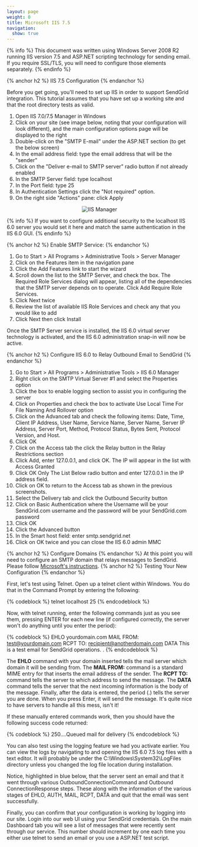 ```yaml
---
layout: page
weight: 0
title: Microsoft IIS 7.5
navigation:
  show: true
---
```


{% info %}
This document was written using Windows Server 2008 R2 running IIS version 7.5 and ASP.NET scripting technology for sending email. If you require SSL/TLS, you will need to configure those elements separately. 
{% endinfo %}

{% anchor h2 %}
IIS 7.5 Configuration
{% endanchor %}

Before you get going, you'll need to set up IIS in order to support SendGrid integration. This tutorial assumes that you have set up a working site and that the root directory tests as valid.

1. Open IIS 7.0/7.5 Manager in Windows
2. Click on your site (see image below, noting that your configuration will look different), and the main configuration options page will be displayed to the right
3. Double-click on the "SMTP E-mail" under the ASP.NET section (to get the below screen)
4. In the email address field: type the email address that will be the "sender"
5. Click on the "Deliver e-mail to SMTP server" radio button if not already enabled
6. In the SMTP Server field: type localhost
7. In the Port field: type 25
8. In Authentication Settings click the "Not required" option.
9. On the right side "Actions" pane: click Apply

<center>

![]({{root_url}}/images/iis_mgr_site.png "IIS Manager")

</center>

{% info %}
If you want to configure additional security to the localhost IIS 6.0 server you would set it here and match the same authentication in the IIS 6.0 GUI.
{% endinfo %}

{% anchor h2 %}
Enable SMTP Service:
{% endanchor %}

1. Go to Start \> All Programs \> Administrative Tools \> Server Manager
2. Click on the Features item in the navigation pane
3. Click the Add Features link to start the wizard
4. Scroll down the list to the SMTP Server, and check the box. The Required Role Services dialog will appear, listing all of the dependencies that the SMTP server depends on to operate. Click Add Require Role Services.
5. Click Next twice
6. Review the list of available IIS Role Services and check any that you would like to add
7. Click Next then click Install

Once the SMTP Server service is installed, the IIS 6.0 virtual server technology is activated, and the IIS 6.0 administration snap-in will now be active.

{% anchor h2 %}
Configure IIS 6.0 to Relay Outbound Email to SendGrid
{% endanchor %}

1. Go to Start \> All Programs \> Administrative Tools \> IIS 6.0 Manager
2. Right click on the SMTP Virtual Server \#1 and select the Properties option
3. Click the box to enable logging section to assist you in configuring the server
4. Click on Properties and check the box to activate Use Local Time For File Naming And Rollover option
5. Click on the Advanced tab and check the following items: Date, Time, Client IP Address, User Name, Service Name, Server Name, Server IP Address, Server Port, Method, Protocol Status, Bytes Sent, Protocol Version, and Host.
6. Click OK
7. Click on the Access tab the click the Relay button in the Relay Restrictions section
8. Click Add, enter 127.0.0.1, and click OK. The IP will appear in the list with Access Granted
9. Click OK Only The List Below radio button and enter 127.0.0.1 in the IP address field.
10. Click on OK to return to the Access tab as shown in the previous screenshots.
11. Select the Delivery tab and click the Outbound Security button
12. Click on Basic Authentication where the Username will be your SendGrid.com username and the password will be your SendGrid.com password
13. Click OK
14. Click the Advanced button
15. In the Smart host field: enter smtp.sendgrid.net
16. Click on OK twice and you can close the IIS 6.0 admin MMC

{% anchor h2 %}
Configure Domains
{% endanchor %}
At this point you will need to configure an SMTP domain that relays messages to SendGrid. Please follow [Microsoft's instructions](http://www.microsoft.com/technet/prodtechnol/WindowsServer2003/Library/IIS/e2156172-7118-4ff2-9a6a-1b7dd52580fa.mspx?mfr=true).
{% anchor h2 %}
Testing Your New Configuration
{% endanchor %}

First, let's test using Telnet. Open up a telnet client within Windows. You do that in the Command Prompt by entering the following:

{% codeblock %}
telnet localhost 25
{% endcodeblock %}

<p>Now, with telnet running, enter the following commands just as you see them, pressing ENTER for each new line (if configured correctly, the server won't do anything until you enter the period):</p>

{% codeblock %}
EHLO yourdomain.com
MAIL FROM: test@yourdomain.com
RCPT TO: recipient@anotherdomain.com
DATA
This is a test email for SendGrid operations.
.
{% endcodeblock %}

The **EHLO** command with your domain inserted tells the mail server which domain it will be sending from. The **MAIL FROM:** command is a standard MIME entry for that inserts the email address of the sender. The **RCPT TO:** command tells the server to which address to send the message. The **DATA** command tells the server that the next incoming information is the body of the message. Finally, after the data is entered, the period (.) tells the server you are done. When you press Enter, it will send the message. It's quite nice to have servers to handle all this mess, isn't it!

If these manually entered commands work, then you should have the following success code returned:

{% codeblock %} 250….Queued mail for delivery {% endcodeblock %}

You can also test using the logging feature we had you activate earlier. You can view the logs by navigating to and opening the IIS 6.0 7.5 log files with a text editor. It will probably be under the C:\\Windows\\System32\\LogFiles directory unless you changed the log file location during installation.

Notice, highlighted in blue below, that the server sent an email and that it went through various OutboundConnectionCommand and Outbound ConnectionResponse steps. These along with the information of the various stages of EHLO, AUTH, MAIL, RCPT, DATA and quit that the email was sent successfully.

Finally, you can confirm that your configuration is working by logging into our site. Login into our web UI using your SendGrid credentials. On the main Dashboard tab you will see a list of messages that were recently sent through our service. This number should increment by one each time you either use telnet to send an email or you use a ASP.NET test script.
